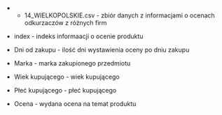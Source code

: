 * * 14_WIELKOPOLSKIE.csv - zbiór danych z informacjami o ocenach odkurzaczów z różnych firm

* index - indeks informaacji o ocenie produktu
* Dni od zakupu - ilość dni wystawienia oceny po dniu zakupu
* Marka - marka zakupionego przedmiotu
* Wiek kupującego - wiek kupującego
* Płeć kupującego - płeć kupującego
* Ocena - wydana ocena na temat produktu